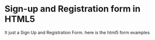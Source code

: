 # Sign-up and Registration form in HTML5
It just a Sign Up and Registration Form.
here is the html5 form examples 
